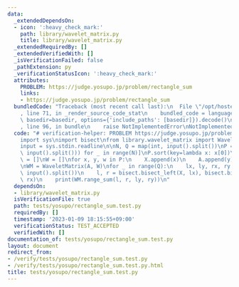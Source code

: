 ```yaml
---
data:
  _extendedDependsOn:
  - icon: ':heavy_check_mark:'
    path: library/wavelet_matrix.py
    title: library/wavelet_matrix.py
  _extendedRequiredBy: []
  _extendedVerifiedWith: []
  _isVerificationFailed: false
  _pathExtension: py
  _verificationStatusIcon: ':heavy_check_mark:'
  attributes:
    PROBLEM: https://judge.yosupo.jp/problem/rectangle_sum
    links:
    - https://judge.yosupo.jp/problem/rectangle_sum
  bundledCode: "Traceback (most recent call last):\n  File \"/opt/hostedtoolcache/PyPy/3.7.13/x64/site-packages/onlinejudge_verify/documentation/build.py\"\
    , line 71, in _render_source_code_stat\n    bundled_code = language.bundle(stat.path,\
    \ basedir=basedir, options={'include_paths': [basedir]}).decode()\n  File \"/opt/hostedtoolcache/PyPy/3.7.13/x64/site-packages/onlinejudge_verify/languages/python.py\"\
    , line 96, in bundle\n    raise NotImplementedError\nNotImplementedError\n"
  code: "# verification-helper: PROBLEM https://judge.yosupo.jp/problem/rectangle_sum\n\
    import sys\nimport bisect\nfrom library.wavelet_matrix import WaveletMatrix\n\n\
    input = sys.stdin.readline\n\nN, Q = map(int, input().split())\nP = [tuple(map(int,\
    \ input().split())) for _ in range(N)]\nP.sort(key=lambda x: x[0])\nX = []\nA\
    \ = []\nW = []\nfor x, y, w in P:\n    X.append(x)\n    A.append(y)\n    W.append(w)\n\
    \nWM = WaveletMatrix(A, W)\nfor _ in range(Q):\n    lx, ly, rx, ry = map(int,\
    \ input().split())\n    l, r = bisect.bisect_left(X, lx), bisect.bisect_left(X,\
    \ rx)\n    print(WM.range_sum(l, r, ly, ry))\n"
  dependsOn:
  - library/wavelet_matrix.py
  isVerificationFile: true
  path: tests/yosupo/rectangle_sum.test.py
  requiredBy: []
  timestamp: '2023-01-09 18:15:55+09:00'
  verificationStatus: TEST_ACCEPTED
  verifiedWith: []
documentation_of: tests/yosupo/rectangle_sum.test.py
layout: document
redirect_from:
- /verify/tests/yosupo/rectangle_sum.test.py
- /verify/tests/yosupo/rectangle_sum.test.py.html
title: tests/yosupo/rectangle_sum.test.py
---
```

